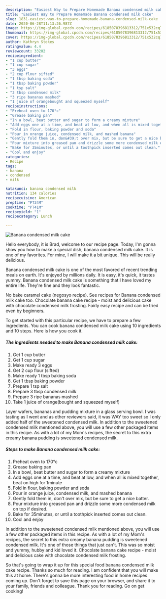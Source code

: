 ```yaml
---
description: "Easiest Way to Prepare Homemade Banana condensed milk cake"
title: "Easiest Way to Prepare Homemade Banana condensed milk cake"
slug: 1831-easiest-way-to-prepare-homemade-banana-condensed-milk-cake
date: 2020-06-28T11:13:26.987Z
image: https://img-global.cpcdn.com/recipes/6185078396813312/751x532cq70/banana-condensed-milk-cake-recipe-main-photo.jpg
thumbnail: https://img-global.cpcdn.com/recipes/6185078396813312/751x532cq70/banana-condensed-milk-cake-recipe-main-photo.jpg
cover: https://img-global.cpcdn.com/recipes/6185078396813312/751x532cq70/banana-condensed-milk-cake-recipe-main-photo.jpg
author: Kathryn Stokes
ratingvalue: 4.4
reviewcount: 33202
recipeingredient:
- "1 cup butter"
- "1 cup sugar"
- "3 eggs"
- "2 cup flour sifted"
- "1 tbsp baking soda"
- "1 tbsp baking powder"
- "1 tsp salt"
- "3 tbsp condensed milk"
- "3 ripe bananas mashed"
- "1 juice of orangebought and squeezed myself"
recipeinstructions:
- "Preheat oven to 170°c"
- "Grease baking pan"
- "In a bowl, beat butter and sugar to form a creamy mixture"
- "Add eggs one at a time, and beat at low, and when all is mixed together, beat on high for 1minute"
- "Fold in flour, baking powder and soda"
- "Pour in orange juice, condensed milk, and mashed banana"
- "Gently fold them in, don&#39;t over mix, but be sure to get a nice batter."
- "Pour mixture into greased pan and drizzle some more condensed milk on top if desired."
- "Bake for 35minutes, or until a toothpick inserted comes out clean."
- "Cool and enjoy"
categories:
- Recipe
tags:
- banana
- condensed
- milk

katakunci: banana condensed milk 
nutrition: 134 calories
recipecuisine: American
preptime: "PT34M"
cooktime: "PT41M"
recipeyield: "1"
recipecategory: Lunch

---
```



![Banana condensed milk cake](https://img-global.cpcdn.com/recipes/6185078396813312/751x532cq70/banana-condensed-milk-cake-recipe-main-photo.jpg)

Hello everybody, it is Brad, welcome to our recipe page. Today, I'm gonna show you how to make a special dish, banana condensed milk cake. It is one of my favorites. For mine, I will make it a bit unique. This will be really delicious.

Banana condensed milk cake is one of the most favored of recent trending meals on earth. It's enjoyed by millions daily. It is easy, it's quick, it tastes yummy. Banana condensed milk cake is something that I have loved my entire life. They're fine and they look fantastic.

No bake caramel cake (negosyo recipe). See recipes for Banana condensed milk cake too. Chocolate banana cake recipe - moist and delicious cake with chocolate condensed milk frosting. Fairly easy recipe and can be tried even by beginners.


To get started with this particular recipe, we have to prepare a few ingredients. You can cook banana condensed milk cake using 10 ingredients and 10 steps. Here is how you cook it.

<!--inarticleads1-->

##### The ingredients needed to make Banana condensed milk cake:

1. Get 1 cup butter
1. Get 1 cup sugar
1. Make ready 3 eggs
1. Get 2 cup flour (sifted)
1. Make ready 1 tbsp baking soda
1. Get 1 tbsp baking powder
1. Prepare 1 tsp salt
1. Prepare 3 tbsp condensed milk
1. Prepare 3 ripe bananas mashed
1. Take 1 juice of orange(bought and squeezed myself)


Layer wafers, bananas and pudding mixture in a glass serving bowl. I was tasting as I went and as other reviewers said, it was WAY too sweet so I only added half of the sweetened condensed milk. In addition to the sweetened condensed milk mentioned above, you will use a few other packaged items in this recipe. As with a lot of my Mom&#39;s recipes, the secret to this extra creamy banana pudding is sweetened condensed milk. 

<!--inarticleads2-->

##### Steps to make Banana condensed milk cake:

1. Preheat oven to 170°c
1. Grease baking pan
1. In a bowl, beat butter and sugar to form a creamy mixture
1. Add eggs one at a time, and beat at low, and when all is mixed together, beat on high for 1minute
1. Fold in flour, baking powder and soda
1. Pour in orange juice, condensed milk, and mashed banana
1. Gently fold them in, don&#39;t over mix, but be sure to get a nice batter.
1. Pour mixture into greased pan and drizzle some more condensed milk on top if desired.
1. Bake for 35minutes, or until a toothpick inserted comes out clean.
1. Cool and enjoy


In addition to the sweetened condensed milk mentioned above, you will use a few other packaged items in this recipe. As with a lot of my Mom&#39;s recipes, the secret to this extra creamy banana pudding is sweetened condensed milk. It&#39;s one of those things that just can&#39;t. This was so moist and yummy, hubby and kid loved it. Chocolate banana cake recipe - moist and delicious cake with chocolate condensed milk frosting. 

So that's going to wrap it up for this special food banana condensed milk cake recipe. Thanks so much for reading. I am confident that you will make this at home. There's gonna be more interesting food in home recipes coming up. Don't forget to save this page on your browser, and share it to your family, friends and colleague. Thank you for reading. Go on get cooking!
